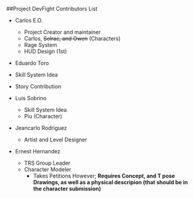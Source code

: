 ##Project DevFight Contributors List

* Carlos E.O.
  * Project Creator and maintainer
  * Carlos, ~~Solrac, and Owen~~ (Characters)
  * Rage System
  * HUD Design (1st)


* Eduardo Toro
 * Skill System Idea
 * Story Contribution


* Luis Sobrino
  * Skill System Idea
  * Piu (Character)


* Jeancarlo Rodriguez
  * Artist and Level Designer


* Ernest Hernandez
  * TRS Group Leader
  * Character Modeler
    * Takes Petitions However; **Requires Concept, and T pose Drawings, as well as a physical descripion (that should  be in the character submission)**
